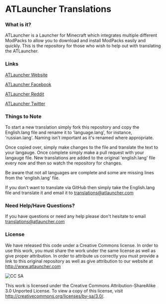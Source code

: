 ATLauncher Translations
====================================

### What is it?

ATLauncher is a Launcher for Minecraft which integrates multiple different ModPacks to allow you to download and install ModPacks easily and quickly. This is the repository for those who wish to help out with translating the ATLauncher.


### Links
[ATLauncher Website](http://www.atlauncher.com)

[ATLauncher Facebook](http://www.facebook.com/ATLauncher)

[ATLauncher Reddit](http://www.reddit.com/r/ATLauncher)

[ATLauncher Twitter](http://twitter.com/ATLauncher)


### Things to Note

To start a new translation simply fork this repository and copy the English.lang file and rename it to 'language.lang', for instance, 'russian.lang'. Naming isn't important as it's renamed where appropriate.

Once copied over, simply make changes to the file and translate the text to your langauge. Once complete simply make a pull request with your langauge file. New translations are added to the original 'english.lang' file every now and then so watch the repository for changes.

Be aware that not all languages are complete and some are missing lines from the 'english.lang' file.

If you don't want to translate via GitHub then simply take the English.lang file and translate it and email it to translations@atlauncher.com

### Need Help/Have Questions?

If you have questions or need any help please don't hesitate to email translations@atlauncher.com

### License

We have released this code under a Creative Commons license. In order to use this work, you must share the work under the same license as well as give proper attribution. In order to attribute us correctly you must provide a link to this original repository as well as give attribution to our website at http://www.atlauncher.com

![CC SA](http://i.creativecommons.org/l/by-sa/3.0/88x31.png)

This work is licensed under the Creative Commons Attribution-ShareAlike 3.0 Unported License. To view a copy of this license, visit http://creativecommons.org/licenses/by-sa/3.0/.
